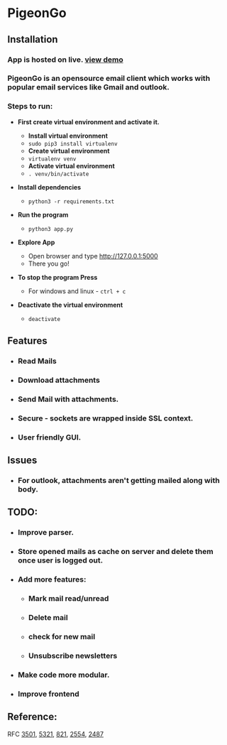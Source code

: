 # PigeonGo

## Installation
### App is hosted on live. [view demo](https://PigeonGo.herokuapp.com)
### PigeonGo is an opensource email client which works with popular email services like Gmail and outlook.

### Steps to run:

- **First create virtual environment and activate it.**

  - **Install virtual environment**
  - `sudo pip3 install virtualenv`
  - **Create virtual environment**
  - `virtualenv venv`
  - **Activate virtual environment**
  - `. venv/bin/activate`

- **Install dependencies**

  - `python3 -r requirements.txt`

- **Run the program**
  - `python3 app.py`
- **Explore App**
  - Open browser and type http://127.0.0.1:5000
  - There you go!
  
- **To stop the program Press** </br>
  - For windows and linux - `ctrl + c`

- **Deactivate the virtual environment**
  - `deactivate`


## Features
- ### Read Mails
- ### Download attachments
- ### Send Mail with attachments.
- ### Secure - sockets are wrapped inside SSL context.
- ### User friendly GUI.


## Issues
- ### For outlook, attachments aren't getting mailed along with body.


## TODO:
- ### Improve parser.
- ### Store opened mails as cache on server and delete them once user is logged out.
- ### Add more features:
    - ### Mark mail read/unread
    - ### Delete mail
    - ### check for new mail
    - ### Unsubscribe newsletters
- ### Make code more modular.
- ### Improve frontend


## Reference:
RFC [3501](https://datatracker.ietf.org/doc/html/rfc3501), [5321](https://datatracker.ietf.org/doc/html/rfc5321), [821](https://datatracker.ietf.org/doc/html/rfc821), [2554](https://datatracker.ietf.org/doc/html/rfc2554), [2487](https://datatracker.ietf.org/doc/html/rfc2487)